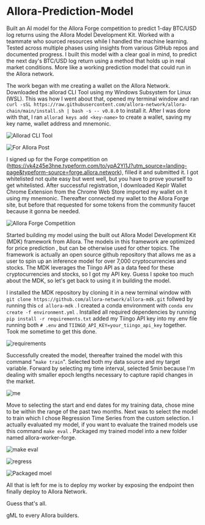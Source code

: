 # Allora-Prediction-Model
Built an AI model for the Allora Forge competition to predict 1-day BTC/USD log returns using the Allora Model Development Kit. Worked with a teammate who sourced resources while I handled the machine learning. Tested across multiple phases using insights from various GitHub repos and documented progress.
I built this model with a clear goal in mind, to predict the next day's BTC/USD log return using a method that holds up in real market conditions. More like a working prediction model that could run in the Allora network.

The work began with me creating a wallet on the Allora Network.
Downloaded the allorad CLI Tool using my Windows Subsystem for Linux (WSL). This was how I went about that, opened my terminal window and ran ```curl -sSL https://raw.githubusercontent.com/allora-network/allora-chain/main/install.sh | bash -s -- v0.8.0``` to install it. After I was done with that, I ran ```allorad keys add <key-name>``` to create a wallet, saving my key name, wallet address and mnemonic.

![Allorad CLI Tool](https://github.com/user-attachments/assets/69cb167f-efbd-41fe-afcb-aac0bd83b8cc)

![For Allora Post](https://github.com/user-attachments/assets/4d32cfe6-96e1-4838-a235-fd4aea077083)

I signed up for the Forge competition on (https://vk4z45e3hne.typeform.com/to/ypA2Yl1J?utm_source=landing-page&typeform-source=forge.allora.network), filled it and submitted it. I got whitelisted not quite easy but went well, but you have to prove yourself to get whitelisted. After successful registration, I downloaded Keplr Wallet Chrome Extension from the Chrome Web Store imported my wallet on it using my mnemonic. Thereafter connected my wallet to the Allora Forge site, but before that requested for some tokens from the community faucet because it gonna be needed.

![Allora Forge Competition](https://github.com/user-attachments/assets/9a5c68a0-3485-48b8-a92b-1c2ec1056afe)

Started building my model using the built out Allora Model Development Kit (MDK) framework from Allora. The models in this framework are optimized for price prediction , but can be otherwise used for other topics. The framework is actually an open source github repository that allows me as a user to spin up an inference model for over 7,000 cryptocurrencies and stocks. The MDK leverages the Tiingo API as a data feed for these cryptocurrencies and stocks, so I got my API key. Guess I spoke too much about the MDK, so let's get back to using it in building the model.

I installed the MDK repository by cloning it in a new terminal window with ```git clone https://github.com/allora-network/allora-mdk.git``` follwed by running this ```cd allora-mdk``` . I created a conda environment with ```conda env create -f environment.yml``` . Installed all required dependencies by running ```pip install -r requirements.txt``` added my Tiingo API key into my .env file running both ```# .env``` and ```TIINGO_API_KEY=your_tiingo_api_key``` together. Took me sometime to get this done.

![requirements](https://github.com/user-attachments/assets/7583fddd-2d1b-4480-8482-6062351fcca1)

Successfully created the model, thereafter trained the model with this command "```make train```". Selected both my data source and my target variable. Forward by selecting my time interval, selected 5min because I'm dealing with smaller epoch lengths necessary to capture rapid changes in the market.

![me](https://github.com/user-attachments/assets/576defe6-61de-4dc3-bbc2-2aeafa5fd2cd)

Move to selecting the start and end dates for my training data, chose mine to be within the range of the past two months. Next was to select the model to train which I chose Regression Time Series from the custom selection. I actually evaluated my model, if you want to evaluate the trained models use this command ```make eval``` . Packaged my trained model into a new folder named allora-worker-forge.

![make eval](https://github.com/user-attachments/assets/34716376-f8ef-4d4d-8e55-ed45ec136d07)

![regress](https://github.com/user-attachments/assets/705dddbe-2db6-400c-87d2-2aa61fdfec93)

![Packaged moel](https://github.com/user-attachments/assets/b5a302f1-05b2-469c-88e1-a04f1976a74d)

All that is left for me is to deploy my worker by exposing the endpoint then finally deploy to Allora Network.

Guess that's all.

gML to every Allora builders.
